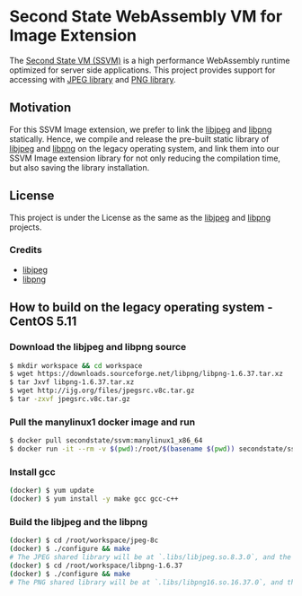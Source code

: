 # Second State WebAssembly VM for Image Extension

The [Second State VM (SSVM)](https://github.com/second-state/ssvm) is a high performance WebAssembly runtime optimized for server side applications. This project provides support for accessing with [JPEG library](http://ijg.org/) and [PNG library](http://www.libpng.org/pub/png/libpng.html).

## Motivation

For this SSVM Image extension, we prefer to link the [libjpeg](http://ijg.org/) and [libpng](http://www.libpng.org/pub/png/libpng.html) statically. Hence, we compile and release the pre-built static library of [libjpeg](http://ijg.org/) and [libpng](http://www.libpng.org/pub/png/libpng.html) on the legacy operating system, and link them into our SSVM Image extension library for not only reducing the compilation time, but also saving the library installation.

## License

This project is under the License as the same as the [libjpeg](http://ijg.org/) and [libpng](http://www.libpng.org/pub/png/libpng.html) projects.

### Credits

- [libjpeg](http://ijg.org/)
- [libpng](http://www.libpng.org/pub/png/libpng.html)

## How to build on the legacy operating system - CentOS 5.11

### Download the libjpeg and libpng source

```bash
$ mkdir workspace && cd workspace
$ wget https://downloads.sourceforge.net/libpng/libpng-1.6.37.tar.xz
$ tar Jxvf libpng-1.6.37.tar.xz
$ wget http://ijg.org/files/jpegsrc.v8c.tar.gz
$ tar -zxvf jpegsrc.v8c.tar.gz
```

### Pull the manylinux1 docker image and run

```bash
$ docker pull secondstate/ssvm:manylinux1_x86_64
$ docker run -it --rm -v $(pwd):/root/$(basename $(pwd)) secondstate/ssvm:manylinux1_x86_64
```

### Install gcc

```bash
(docker) $ yum update
(docker) $ yum install -y make gcc gcc-c++
```

### Build the libjpeg and the libpng

```bash
(docker) $ cd /root/workspace/jpeg-8c
(docker) $ ./configure && make
# The JPEG shared library will be at `.libs/libjpeg.so.8.3.0`, and the static library will be at `.libs/libjpeg.a`.
(docker) $ cd /root/workspace/libpng-1.6.37
(docker) $ ./configure && make
# The PNG shared library will be at `.libs/libpng16.so.16.37.0`, and the static library will be at `.libs/libpng16.a`.
```

